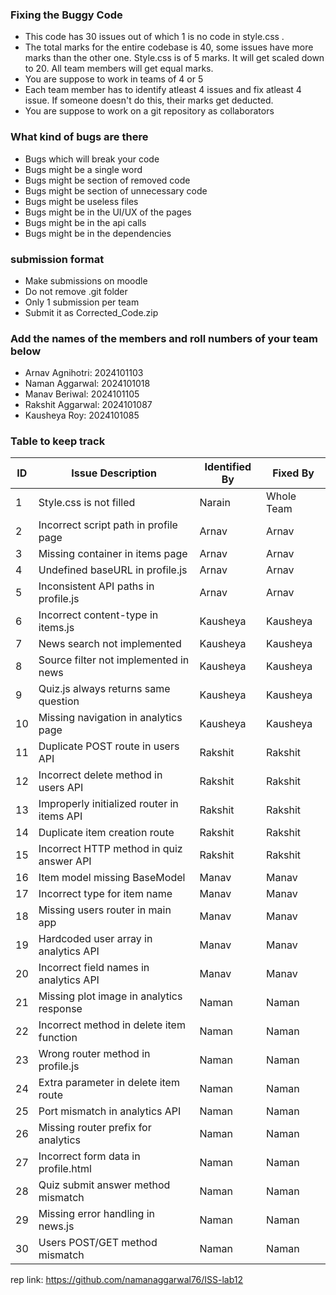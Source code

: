 ### Fixing the Buggy Code

- This code has 30 issues out of which 1 is no code in style.css . 
- The total marks for the entire codebase is 40, some issues have more marks than the other one. Style.css is of 5 marks. It will get scaled down to 20. All team members will get equal marks.
- You are suppose to work in teams of 4 or 5
- Each team member has to identify atleast 4 issues and fix atleast 4 issue. If someone doesn't do this, their marks get deducted.
- You are suppose to work on a git repository as collaborators

### What kind of bugs are there

- Bugs which will break your code
- Bugs might be a single word
- Bugs might be section of removed code
- Bugs might be section of unnecessary code
- Bugs might be useless files
- Bugs might be in the UI/UX of the pages
- Bugs might be in the api calls
- Bugs might be in the dependencies  

### submission format

- Make submissions on moodle
- Do not remove .git folder 
- Only 1 submission per team
- Submit it as Corrected_Code.zip

### Add the names of the members and roll numbers of your team below

- Arnav Agnihotri: 2024101103
- Naman Aggarwal: 2024101018
- Manav Beriwal: 2024101105
- Rakshit Aggarwal: 2024101087
- Kausheya Roy: 2024101085   

### Table to keep track

| ID  | Issue Description                        | Identified By | Fixed By     |
|-----|------------------------------------------|---------------|--------------|
| 1   | Style.css is not filled                  | Narain        | Whole Team   |
| 2   | Incorrect script path in profile page    | Arnav         | Arnav        |
| 3   | Missing container in items page          | Arnav         | Arnav        |
| 4   | Undefined baseURL in profile.js          | Arnav         | Arnav        |
| 5   | Inconsistent API paths in profile.js     | Arnav         | Arnav        |
| 6   | Incorrect content-type in items.js       | Kausheya      | Kausheya     |
| 7   | News search not implemented              | Kausheya      | Kausheya     |
| 8   | Source filter not implemented in news    | Kausheya      | Kausheya     |
| 9   | Quiz.js always returns same question     | Kausheya      | Kausheya     |
| 10  | Missing navigation in analytics page     | Kausheya      | Kausheya     |
| 11  | Duplicate POST route in users API        | Rakshit       | Rakshit      |
| 12  | Incorrect delete method in users API     | Rakshit       | Rakshit      |
| 13  | Improperly initialized router in items API | Rakshit     | Rakshit      |
| 14  | Duplicate item creation route            | Rakshit       | Rakshit      |
| 15  | Incorrect HTTP method in quiz answer API | Rakshit       | Rakshit      |
| 16  | Item model missing BaseModel             | Manav         | Manav        |
| 17  | Incorrect type for item name             | Manav         | Manav        |
| 18  | Missing users router in main app         | Manav         | Manav        |
| 19  | Hardcoded user array in analytics API    | Manav         | Manav        |
| 20  | Incorrect field names in analytics API   | Manav         | Manav        |
| 21  | Missing plot image in analytics response | Naman         | Naman        |
| 22  | Incorrect method in delete item function | Naman         | Naman        |
| 23  | Wrong router method in profile.js        | Naman         | Naman        |
| 24  | Extra parameter in delete item route     | Naman         | Naman        |
| 25  | Port mismatch in analytics API           | Naman         | Naman        |
| 26  | Missing router prefix for analytics      | Naman         | Naman        |
| 27  | Incorrect form data in profile.html      | Naman         | Naman        |
| 28  | Quiz submit answer method mismatch       | Naman         | Naman        |
| 29  | Missing error handling in news.js        | Naman         | Naman        |
| 30  | Users POST/GET method mismatch           | Naman         | Naman        |

rep link: https://github.com/namanaggarwal76/ISS-lab12
